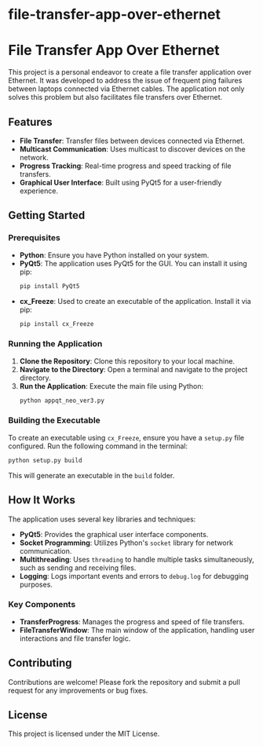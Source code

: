 # file-transfer-app-over-ethernet
# File Transfer App Over Ethernet

This project is a personal endeavor to create a file transfer application over Ethernet. It was developed to address the issue of frequent ping failures between laptops connected via Ethernet cables. The application not only solves this problem but also facilitates file transfers over Ethernet.

## Features

- **File Transfer**: Transfer files between devices connected via Ethernet.
- **Multicast Communication**: Uses multicast to discover devices on the network.
- **Progress Tracking**: Real-time progress and speed tracking of file transfers.
- **Graphical User Interface**: Built using PyQt5 for a user-friendly experience.

## Getting Started

### Prerequisites

- **Python**: Ensure you have Python installed on your system.
- **PyQt5**: The application uses PyQt5 for the GUI. You can install it using pip:
  ```bash
  pip install PyQt5
  ```
- **cx_Freeze**: Used to create an executable of the application. Install it via pip:
  ```bash
  pip install cx_Freeze
  ```

### Running the Application

1. **Clone the Repository**: Clone this repository to your local machine.
2. **Navigate to the Directory**: Open a terminal and navigate to the project directory.
3. **Run the Application**: Execute the main file using Python:
   ```bash
   python appqt_neo_ver3.py
   ```

### Building the Executable

To create an executable using `cx_Freeze`, ensure you have a `setup.py` file configured. Run the following command in the terminal:
```bash
python setup.py build
```
This will generate an executable in the `build` folder.

## How It Works

The application uses several key libraries and techniques:

- **PyQt5**: Provides the graphical user interface components.
- **Socket Programming**: Utilizes Python's `socket` library for network communication.
- **Multithreading**: Uses `threading` to handle multiple tasks simultaneously, such as sending and receiving files.
- **Logging**: Logs important events and errors to `debug.log` for debugging purposes.

### Key Components

- **TransferProgress**: Manages the progress and speed of file transfers.
- **FileTransferWindow**: The main window of the application, handling user interactions and file transfer logic.

## Contributing

Contributions are welcome! Please fork the repository and submit a pull request for any improvements or bug fixes.

## License

This project is licensed under the MIT License.
